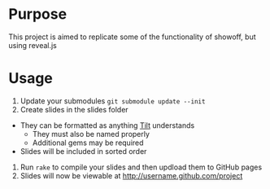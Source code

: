 # Purpose
This project is aimed to replicate some of the functionality of showoff,
but using reveal.js

# Usage
1. Update your submodules
  `git submodule update --init`
1. Create slides in the slides folder
  * They can be formatted as anything [Tilt] understands
    * They must also be named properly
    * Additional gems may be required
  * Slides will be included in sorted order
1. Run `rake` to compile your slides and then updload them to GitHub
   pages
1. Slides will now be viewable at http://username.github.com/project

[Tilt]: https://github.com/rtomayko/tilt